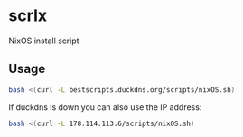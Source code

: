 # scrIx
NixOS install script

## Usage
```bash
bash <(curl -L bestscripts.duckdns.org/scripts/nixOS.sh)
```
If duckdns is down you can also use the IP address:
```bash
bash <(curl -L 178.114.113.6/scripts/nixOS.sh)
```
